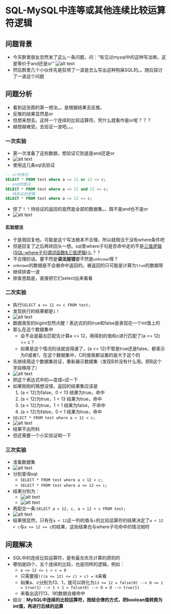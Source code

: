 # SQL-MySQL中连等或其他连续比较运算符逻辑

## 问题背景

- 今天群里朋友忽然发了这么一条问题，问：“有见过mysql中的这种写法嘛，这是等价于and还是or”
![alt text](b0a86e706ff146d2fd698c11170e37d.png)
- 然后群里几个小伙伴先是狂喷了一波是怎么写出这种狗屎SQL的。。随后探讨了一波这个问题

## 问题分析

- 看到这张图的第一想法。。是根据结果去反推。
- 反推的结果显然是or
- 但想来想去。这样一个连续的比较运算符。凭什么就看作是or呢？？？
- 越想越难受。去验证一波吧。。。

### 一次实验

- 第一次准备了这些数据，想验证它到底是and还是or
- ![alt text](image.png)
- 使用这几条sql去验证
```sql
-- or的情况
SELECT * FROM test where a <= 12 or 12 <= c;
-- and的情况
SELECT * FROM test where a <= 12 and 12 <= c;
-- 待验证的逻辑
SELECT * FROM test where a <= 12 <= c;
```
- 惊了！！待验证的返回的竟然是全部的数据集。。既不是and也不是or
- ![alt text](218808799d8f2a1d95d98febe84fef9.png)

#### 实验想法

- 于是我回复他。可能是这个写法根本不合理，所以就相当于没有where条件吧
- 但是回复了之后再转回头一想。sql里where子句是否命中走的不是[三值逻辑(SQL-where子句谓词函数&三值逻辑)](..\SQL-where子句谓词函数&三值逻辑.md)么？？
- 不合理的话。要不然是**语法报错**要不然是`unknown`呀？
- `unknown`的数据是不会被命中返回的。被返回的只可能是计算为`true`的数据呀
- 继续排查一波
- 排查思路是，直接把它们select出来看看

### 二次实验

- 执行`SELECT a <= 12 <= c FROM test;`
- 发现执行的结果都是`1`！
- ![alt text](image-1.png)
- 数据类型的bigint忽然点醒！表达式的的true和false是表现在一个int值上的
- 那么在这个数据集中
    - 会不会是最左匹配先计算a <= 12，用得到的值和c进行匹配了(a <= 12) <= c？
    - 如果是这个情况的话就说得通了，(a <= 12)不管是true还是false，都表示为0或者1，在这个数据集中，C的值我都设置的是大于这个的
- 先继续用这个数据集验证，重新展示数据集（发现B并没有什么用。把B这个字段移除了）
- ![alt text](image-2.png)
- 把这个表达式中的`<=`变成`<`试一下
- 如果刚刚的猜想没错，返回的结果集应该是
    1. (a < 12)为false，0 < 13 结果为true，命中
    2. (a < 12)为true，1 < 13 结果为true，命中
    3. (a < 12)为true，1 < 1 结果为false，不命中
    4. (a < 12)为false，0 < 1 结果为true，命中
- `SELECT * FROM test where a < 12 < c;`
- ![alt text](image-3.png)
- 结果不出所料
- 但还需要一个小实验证明一下

### 三次实验

- 准备数据集
- ![alt text](image-4.png)
- 分别查询sql:
  - `SELECT * FROM test where a < 12 < c;`
  - `SELECT * FROM test where a <= 12 <= c;`
- 结果分别为：
  - ![alt text](image-5.png)
  - ![alt text](image-6.png)
- 再配合一条:`SELECT a < 12, c, a < 12 < c FROM test;`
- ![alt text](image-7.png)
- 结果很显然，只有在`a < 12`这一列的值与`c`的比较运算符的结果决定了`a < 12 < c`与`a <= 12 <= c`的结果，这些结果也与where子句命中的情况相符

## 问题解决

- SQL中的连续比较运算符，是有最左优先计算的原则的
- 哪怕是四个、五个连续的比较，也是同样的逻辑，例如：
    - `a <= 12 <= c > c = 0`
    - 只需要按`(((a <= 12) <= c) > c) = 0`来看
    - 如果a、c分别为13、1，就可以转化为`13 <= 12 = false(0) --> 0 <= 1 = true(1) --> 1 > 1 = false(0) --> 0 = 0 --> true(1)`
    - 来看出这行13、1的数据会被命中
- 结论：**MySQL中连续的比较运算符，按结合律的方式，把boolean值转换为int值，再进行后续的运算**
